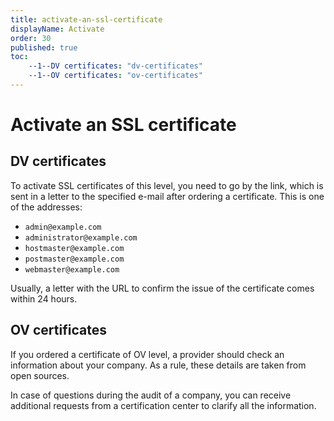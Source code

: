 ```yaml
---
title: activate-an-ssl-certificate
displayName: Activate
order: 30
published: true
toc:
    --1--DV certificates: "dv-certificates"
    --1--OV certificates: "ov-certificates"
---
```

# Activate an SSL certificate

## DV certificates

To activate SSL certificates of this level, you need to go by the link, which is sent in a letter to the specified e-mail after ordering a certificate. This is one of the addresses:

- ```admin@example.com```
- ```administrator@example.com```
- ```hostmaster@example.com```
- ```postmaster@example.com```
- ```webmaster@example.com```

Usually, a letter with the URL to confirm the issue of the certificate comes within 24 hours.

## OV certificates

If you ordered a certificate of OV level, a provider should check an information about your company. As a rule, these details are taken from open sources.

In case of questions during the audit of a company, you can receive additional requests from a certification center to clarify all the information.